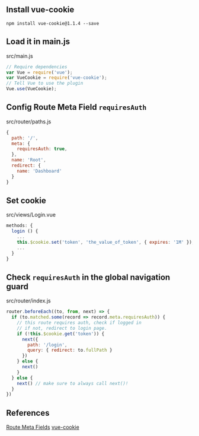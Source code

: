 ## Install vue-cookie

```console
npm install vue-cookie@1.1.4 --save
```
## Load it in main.js

src/main.js
```javascript
// Require dependencies
var Vue = require('vue');
var VueCookie = require('vue-cookie');
// Tell Vue to use the plugin
Vue.use(VueCookie);
```

## Config Route Meta Field ```requiresAuth```

src/router/paths.js
```javascript
{
  path: '/',
  meta: {
    requiresAuth: true,
  },
  name: 'Root',
  redirect: {
    name: 'Dashboard'
  }
}
```  

## Set cookie

src/views/Login.vue
```javascript
methods: {
  login () {
    ...
    this.$cookie.set('token', 'the_value_of_token', { expires: '1M' }); // expires one month later
    ...
  }
}
```

## Check ```requiresAuth``` in the global navigation guard

src/router/index.js
```javascript
router.beforeEach((to, from, next) => {
  if (to.matched.some(record => record.meta.requiresAuth)) {
    // this route requires auth, check if logged in
    // if not, redirect to login page.
    if (!this.$cookie.get('token')) {
      next({
        path: '/login',
        query: { redirect: to.fullPath }
      })
    } else {
      next()
    }
  } else {
    next() // make sure to always call next()!
  }
})
```

## References

[Route Meta Fields](https://router.vuejs.org/guide/advanced/meta.html)
[vue-cookie](https://www.npmjs.com/package/vue-cookie)
